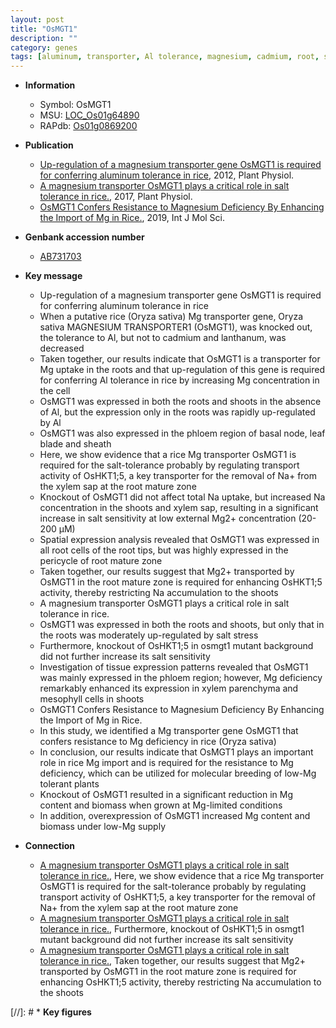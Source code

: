 ```yaml
---
layout: post
title: "OsMGT1"
description: ""
category: genes
tags: [aluminum, transporter, Al tolerance, magnesium, cadmium, root, shoot, leaf, xylem, sheath, salt, tolerance, salt tolerance, salt stress, stress, phloem, Salt Sensitivity, resistance, biomass, breeding, xylem parenchyma]
---
```


* **Information**  
    + Symbol: OsMGT1  
    + MSU: [LOC_Os01g64890](http://rice.plantbiology.msu.edu/cgi-bin/ORF_infopage.cgi?orf=LOC_Os01g64890)  
    + RAPdb: [Os01g0869200](http://rapdb.dna.affrc.go.jp/viewer/gbrowse_details/irgsp1?name=Os01g0869200)  

* **Publication**  
    + [Up-regulation of a magnesium transporter gene OsMGT1 is required for conferring aluminum tolerance in rice](http://www.ncbi.nlm.nih.gov/pubmed?term=Up-regulation+of+a+magnesium+transporter+gene+OsMGT1+is+required+for+conferring+aluminum+tolerance+in+rice%5BTitle%5D), 2012, Plant Physiol.
    + [A magnesium transporter OsMGT1 plays a critical role in salt tolerance in rice.](http://www.ncbi.nlm.nih.gov/pubmed?term=A+magnesium+transporter+OsMGT1+plays+a+critical+role+in+salt+tolerance+in+rice.%5BTitle%5D), 2017, Plant Physiol.
    + [OsMGT1 Confers Resistance to Magnesium Deficiency By Enhancing the Import of Mg in Rice.](http://www.ncbi.nlm.nih.gov/pubmed?term=OsMGT1+Confers+Resistance+to+Magnesium+Deficiency+By+Enhancing+the+Import+of+Mg+in+Rice.%5BTitle%5D), 2019, Int J Mol Sci.

* **Genbank accession number**  
    + [AB731703](http://www.ncbi.nlm.nih.gov/nuccore/AB731703)

* **Key message**  
    + Up-regulation of a magnesium transporter gene OsMGT1 is required for conferring aluminum tolerance in rice
    + When a putative rice (Oryza sativa) Mg transporter gene, Oryza sativa MAGNESIUM TRANSPORTER1 (OsMGT1), was knocked out, the tolerance to Al, but not to cadmium and lanthanum, was decreased
    + Taken together, our results indicate that OsMGT1 is a transporter for Mg uptake in the roots and that up-regulation of this gene is required for conferring Al tolerance in rice by increasing Mg concentration in the cell
    + OsMGT1 was expressed in both the roots and shoots in the absence of Al, but the expression only in the roots was rapidly up-regulated by Al
    + OsMGT1 was also expressed in the phloem region of basal node, leaf blade and sheath
    + Here, we show evidence that a rice Mg transporter OsMGT1 is required for the salt-tolerance probably by regulating transport activity of OsHKT1;5, a key transporter for the removal of Na+ from the xylem sap at the root mature zone
    + Knockout of OsMGT1 did not affect total Na uptake, but increased Na concentration in the shoots and xylem sap, resulting in a significant increase in salt sensitivity at low external Mg2+ concentration (20-200 μM)
    + Spatial expression analysis revealed that OsMGT1 was expressed in all root cells of the root tips, but was highly expressed in the pericycle of root mature zone
    + Taken together, our results suggest that Mg2+ transported by OsMGT1 in the root mature zone is required for enhancing OsHKT1;5 activity, thereby restricting Na accumulation to the shoots
    + A magnesium transporter OsMGT1 plays a critical role in salt tolerance in rice.
    + OsMGT1 was expressed in both the roots and shoots, but only that in the roots was moderately up-regulated by salt stress
    + Furthermore, knockout of OsHKT1;5 in osmgt1 mutant background did not further increase its salt sensitivity
    + Investigation of tissue expression patterns revealed that OsMGT1 was mainly expressed in the phloem region; however, Mg deficiency remarkably enhanced its expression in xylem parenchyma and mesophyll cells in shoots
    + OsMGT1 Confers Resistance to Magnesium Deficiency By Enhancing the Import of Mg in Rice.
    + In this study, we identified a Mg transporter gene OsMGT1 that confers resistance to Mg deficiency in rice (Oryza sativa)
    + In conclusion, our results indicate that OsMGT1 plays an important role in rice Mg import and is required for the resistance to Mg deficiency, which can be utilized for molecular breeding of low-Mg tolerant plants
    + Knockout of OsMGT1 resulted in a significant reduction in Mg content and biomass when grown at Mg-limited conditions
    + In addition, overexpression of OsMGT1 increased Mg content and biomass under low-Mg supply

* **Connection**  
    + [A magnesium transporter OsMGT1 plays a critical role in salt tolerance in rice.](http://www.ncbi.nlm.nih.gov/pubmed?term=A+magnesium+transporter+OsMGT1+plays+a+critical+role+in+salt+tolerance+in+rice.%5BTitle%5D),  Here, we show evidence that a rice Mg transporter OsMGT1 is required for the salt-tolerance probably by regulating transport activity of OsHKT1;5, a key transporter for the removal of Na+ from the xylem sap at the root mature zone
    + [A magnesium transporter OsMGT1 plays a critical role in salt tolerance in rice.](http://www.ncbi.nlm.nih.gov/pubmed?term=A+magnesium+transporter+OsMGT1+plays+a+critical+role+in+salt+tolerance+in+rice.%5BTitle%5D),  Furthermore, knockout of OsHKT1;5 in osmgt1 mutant background did not further increase its salt sensitivity
    + [A magnesium transporter OsMGT1 plays a critical role in salt tolerance in rice.](http://www.ncbi.nlm.nih.gov/pubmed?term=A+magnesium+transporter+OsMGT1+plays+a+critical+role+in+salt+tolerance+in+rice.%5BTitle%5D),  Taken together, our results suggest that Mg2+ transported by OsMGT1 in the root mature zone is required for enhancing OsHKT1;5 activity, thereby restricting Na accumulation to the shoots

[//]: # * **Key figures**  


